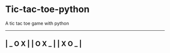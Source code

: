 # Tic-tac-toe-python
A tic tac toe game with python

---------
| _ O X |
| O X _ |
| X O _ |
---------

